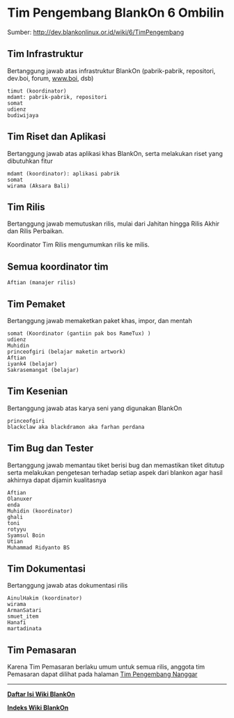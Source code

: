 # Tim Pengembang BlankOn 6 Ombilin
Sumber: http://dev.blankonlinux.or.id/wiki/6/TimPengembang

## Tim Infrastruktur

Bertanggung jawab atas infrastruktur BlankOn (pabrik-pabrik, repositori, dev.boi, forum, www.boi, dsb)

    timut (koordinator)
    mdamt: pabrik-pabrik, repositori
    somat
    udienz
    budiwijaya 

## Tim Riset dan Aplikasi

Bertanggung jawab atas aplikasi khas BlankOn, serta melakukan riset yang dibutuhkan fitur

    mdamt (koordinator): aplikasi pabrik
    somat
    wirama (Aksara Bali) 

## Tim Rilis

Bertanggung jawab memutuskan rilis, mulai dari Jahitan hingga Rilis Akhir dan Rilis Perbaikan.

Koordinator Tim Rilis mengumumkan rilis ke milis.

##  Semua koordinator tim
    Aftian (manajer rilis) 

## Tim Pemaket

Bertanggung jawab memaketkan paket khas, impor, dan mentah

    somat (Koordinator (gantiin pak bos RameTux) )
    udienz
    Muhidin
    princeofgiri (belajar maketin artwork)
    Aftian
    iyank4 (belajar)
    Sakrasemangat (belajar) 

## Tim Kesenian

Bertanggung jawab atas karya seni yang digunakan BlankOn

    princeofgiri
    blackclaw aka blackdramon aka farhan perdana 

## Tim Bug dan Tester
   Bertanggung jawab memantau tiket berisi bug dan memastikan tiket ditutup serta melakukan pengetesan terhadap setiap aspek dari blankon agar hasil akhirnya dapat dijamin kualitasnya

    Aftian
    Olanuxer
    enda
    Muhidin (koordinator)
    ghali
    toni
    rotyyu
    Syamsul Boin
    Utian
    Muhammad Ridyanto BS 

## Tim Dokumentasi

Bertanggung jawab atas dokumentasi rilis

    AinulHakim (koordinator)
    wirama
    ArmanSatari
    smuet_item
    Hanafi
    martadinata 
    
## Tim Pemasaran
Karena Tim Pemasaran berlaku umum untuk semua rilis, anggota tim Pemasaran dapat dilihat pada halaman [Tim Pengembang Nanggar](/ProdukBlankOn/5/DaftarPengembang.md)


---
[**Daftar Isi Wiki BlankOn**](/DaftarIsi/README.md)
 
[**Indeks Wiki BlankOn**](/Indeks.md)



